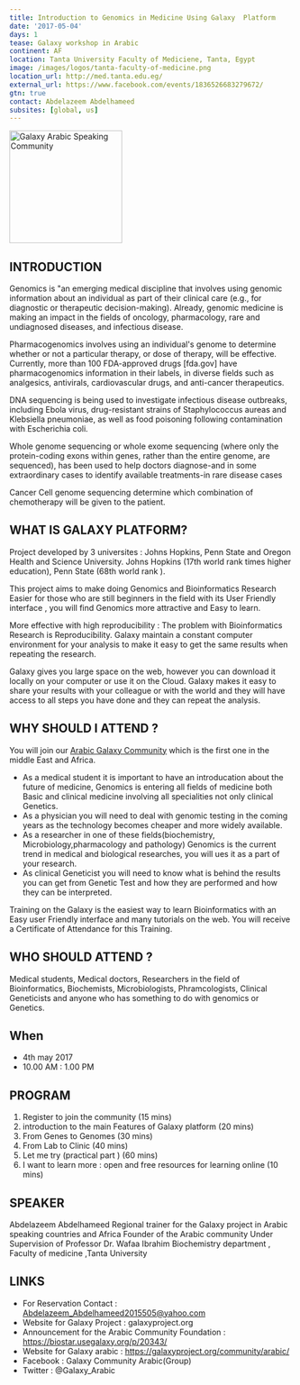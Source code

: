 ```yaml
---
title: Introduction to Genomics in Medicine Using Galaxy  Platform
date: '2017-05-04'
days: 1
tease: Galaxy workshop in Arabic
continent: AF
location: Tanta University Faculty of Mediciene, Tanta, Egypt
image: /images/logos/tanta-faculty-of-medicine.png
location_url: http://med.tanta.edu.eg/
external_url: https://www.facebook.com/events/1836526683279672/
gtn: true
contact: Abdelazeem Abdelhameed
subsites: [global, us]
---
```

<div class='left'><img src="/community/arabic/GalaxyArabic400.png" alt="Galaxy Arabic Speaking Community" width="200" /></div>

## INTRODUCTION

Genomics is "an emerging medical discipline that involves using genomic information about an individual as part of their clinical care (e.g., for diagnostic or therapeutic decision-making). Already, genomic medicine is making an impact in the fields of oncology, pharmacology, rare and undiagnosed diseases, and infectious disease.

Pharmacogenomics involves using an individual's genome to determine whether or not a particular therapy, or dose of therapy, will be effective. Currently, more than 100 FDA-approved drugs [fda.gov] have pharmacogenomics information in their labels, in diverse fields such as analgesics, antivirals, cardiovascular drugs, and anti-cancer therapeutics.

DNA sequencing is being used to investigate infectious disease outbreaks, including Ebola virus, drug-resistant strains of Staphylococcus aureas and Klebsiella pneumoniae, as well as food poisoning following contamination with Escherichia coli.

Whole genome sequencing  or whole exome sequencing (where only the protein-coding exons within genes, rather than the entire genome, are sequenced), has been used to help doctors diagnose-and in some extraordinary cases to identify available treatments-in rare disease cases

Cancer Cell genome sequencing determine which combination of chemotherapy will be given to the patient.

## WHAT IS GALAXY  PLATFORM?

Project developed by 3 universites : Johns Hopkins, Penn State and Oregon Health and Science University.  Johns Hopkins (17th world rank times higher education), Penn State (68th world rank ).

This project aims to make doing Genomics and Bioinformatics Research Easier  for those who are still beginners in the field with its User Friendly interface , you will find Genomics more attractive and Easy to learn.

More effective with high reproducibility : The problem with Bioinformatics Research is Reproducibility. Galaxy maintain a constant computer environment for your analysis to make it easy to get the same results when repeating the research.

Galaxy gives you large space on the web, however you can download it locally on your computer or use it on the Cloud.  Galaxy makes it easy to share your results with your colleague or with the world and they will have access to all steps you have done and they can repeat the analysis.

## WHY SHOULD I ATTEND ?

You will join our [Arabic Galaxy Community](/community/arabic/) which is the first one in the middle East and Africa.

* As a medical student it is important to have an introducation about the future of medicine, Genomics is entering all fields of medicine both Basic and clinical medicine involving all specialities not only clinical Genetics.
* As a physician you will need to deal with genomic testing in the coming years as the technology becomes cheaper and more widely available.
* As a researcher in one of these fields(biochemistry, Microbiology,pharmacology and pathology) Genomics is the current trend in medical and biological researches, you will ues it as a part of your research.
* As clinical Geneticist you will need to know what is behind the results you can get from Genetic Test and how they are performed and how they can be interpreted.

Training on the Galaxy is the easiest way to learn Bioinformatics with an Easy user Friendly interface and many tutorials on the web.
You will receive a Certificate of Attendance for this Training.

## WHO SHOULD ATTEND ?

Medical students, Medical doctors, Researchers in the field of Bioinformatics, Biochemists, Microbiologists, Phramcologists, Clinical Geneticists and anyone who has something to do with genomics or Genetics.

## When

* 4th may 2017
* 10.00 AM : 1.00 PM

## PROGRAM

1. Register to join the community (15 mins)
1. introduction to the main Features of Galaxy platform (20 mins)
1. From Genes to Genomes (30 mins)
1. From Lab to Clinic (40 mins)
1. Let me try (practical part ) (60 mins)
1. I want to learn more : open and free resources for learning online (10 mins)

## SPEAKER

Abdelazeem Abdelhameed
Regional trainer for the Galaxy project in Arabic speaking countries and Africa
Founder of the Arabic community
Under Supervision of Professor Dr. Wafaa Ibrahim
Biochemistry department , Faculty of medicine ,Tanta University

## LINKS

* For Reservation Contact : Abdelazeem_Abdelhameed2015505@yahoo.com
* Website for Galaxy Project : galaxyproject.org
* Announcement  for the Arabic Community Foundation : https://biostar.usegalaxy.org/p/20343/
* Website for Galaxy arabic : https://galaxyproject.org/community/arabic/
* Facebook : Galaxy Community Arabic(Group)
* Twitter : @Galaxy_Arabic
